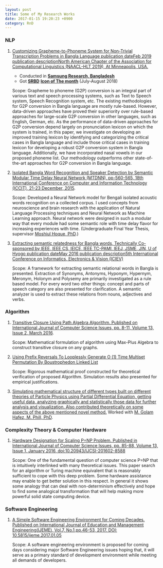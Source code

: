 ```yaml
---
layout: post
title: Some of My Research Works
date: 2017-01-15 19:20:23 +0900
category: RnD
---
```


### **NLP** 

1. [Customizing Grapheme-to-Phoneme System for Non-Trivial Transcription Problems in Bangla Language
publication dateFeb 2019  publication descriptionNorth American Chapter of the Association for Computational Linguistics (NAACL-HLT 2019), At Minneapolis, USA.](https://web.archive.org/web/20200705150821/https://www.aclweb.org/anthology/N19-1322/)

   * Conducted in [**Samsung Research, Bangladesh**](https://web.archive.org/web/20201020003706/https://research.samsung.com/srbd)
   * Got [**SRBD**]((https://web.archive.org/web/20201020003706/https://research.samsung.com/srbd)) [**Icon of The month**](https://github.com/ShihabYasin/shihabyasin.github.io/blob/gh-pages/public/img/srbd-iom.jpeg) (July-August 2018)

   Scope: Grapheme to phoneme (G2P) conversion is an integral part of various text and speech processing systems, such as Text to Speech system, Speech Recognition system, etc. The existing methodologies for G2P conversion in Bangla language are mostly rule-based. However, data-driven approaches have proved their superiority over rule-based approaches for large-scale G2P conversion in other languages, such as English, German, etc. As the performance of data-driven approaches for G2P conversion depend largely on pronunciation lexicon on which the system is trained, in this paper, we investigate on developing an improved training lexicon by identifying and categorizing the critical cases in Bangla language and include those critical cases in training lexicon for developing a robust G2P conversion system in Bangla language. Additionally, we have incorporated nasal vowels in our proposed phoneme list. Our methodology outperforms other state-of-the-art approaches for G2P conversion in Bangla language.


2. [Isolated Bangla Word Recognition and Speaker Detection by Semantic Modular Time Delay Neural Network (MTDNN), pp-560-565, 18th International Conference on Computer and Information Technology (ICCIT), 21-23 December, 2015](https://web.archive.org/web/20180611013044/https://ieeexplore.ieee.org/document/7488134/).

    Scope: Developed a Neural Network model for Bengali isolated acoustic words recognition on a collected corpus. I used concepts from neuroscience and brain research with the application of Natural Language Processing techniques and Neural Network as Machine Learning approach. Neural network were designed in such a modular way that every module had some semantic role with time delay flavor for increasing experiences with time.   (Undergraduate Final Year Thesis, supervisor [Moshiul Hoque, PhD](https://www.researchgate.net/profile/Moshiul_Hoque).)


3. [Extracting semantic relatedness for Bangla words, Technically Co-sponsored by IEEE, IEEE CS, IEICE, IEEE TC-PAMI, IEEJ, JSME, JIN, U of Hyogo
publication dateMay 2016  publication description5th International Conference on Informatics, Electronics & Vision (ICIEV)](https://web.archive.org/web/20180622095224/https://ieeexplore.ieee.org/document/7760034/)
   
   Scope: A framework for extracting semantic relational words in Bangla is presented. Extraction of Synonyms, Antonyms, Hyponym, Hypernym, Meronym, Holonym and Polysemy are primarily investigated as a rule based model. For every word two other things: concept and parts of speech category are also presented for clarification. A semantic analyzer is used to extract these relations from nouns, adjectives and verbs.

### **Algorithm** 

1. [Transitive Closure Using Path Algebra Algorithm. Published on International Journal of Computer Science Issues, pp. 8-11, Volume 13, Issue 2, March 2016](https://web.archive.org/web/20200721023932/https://www.ijcsi.org/papers/IJCSI-13-2-8-11.pdf). 
   
   Scope: Mathematical formulation of algorithm using Max-Plus Algebra to construct transitive closure on any graphs.


2. [Using Prefix Reversals To Looplessly Generate O (1) Time Multiset Permutation By Boustrophedon Linked List](https://github.com/ShihabYasin/shihabyasin.github.io/blob/gh-pages/public/files/time-generation.pdf)
   
   Scope: Rigorous mathematical proof constructed for theoretical verification of proposed Algorithm. Simulation results also presented for empirical justifications.


3. [Simulating mathematical structure of different types built on different theories of Particle Physics using Partial Differential Equation, getting useful data, analyzing graphically and statistically those data for further analysis and visualization.  Also contributed theoretically on some aspects of the above mentioned novel method.](https://github.com/ShihabYasin/Research-on-Plasma-Physics/blob/master/BSS%20EQN%20MATERIALS_PAPER_.pdf)
   Worked with [M. Golam Hafez, M. Phill, PhD](https://www.researchgate.net/profile/Md-Hafez). 
   

### **Complexity Theory & Computer Hardware**

1. [Hardware Designation for Scaling P=NP Problem. Published in International Journal of Computer Science Issues, pp. 85-88, Volume 13, Issue 1, January 2016, doi:10.20943/IJCSI-201602-8588](https://web.archive.org/web/20200725213624/http://www.ijcsi.org/papers/IJCSI-13-1-85-88.pdf)
   
   Scope: One of the fundamental question of computer science P=NP that is intuitively interlinked with many theoretical issues. This paper search for an algorithm or Turing machine equivalent that is reasonably sufficient to cope with this deep problem. Some hardware assistance may enable to get better solution in this respect. In general it shows some analogy that can deal with non-determinism effectively and hope to find some analogical transformation that will help making more powerful solid state computing device.


### **Software Engineering**

1. [A Simple Software Engineering Environment for Coming Decades. Published on International Journal of Education and Management  Engineering(IJEME), Vol.7, No.1,pp.46-53, 2017. DOI: 10.5815/ijeme.2017.01.05](https://web.archive.org/web/20180720083202/http://www.mecs-press.org/ijeme/ijeme-v7-n1/IJEME-V7-N1-5.pdf)
   
   Scope: A software engineering environment is proposed for coming days considering major Software Engineering issues hoping that, it will serve as a primary standard of development environment while meeting all demands of developers.





 


